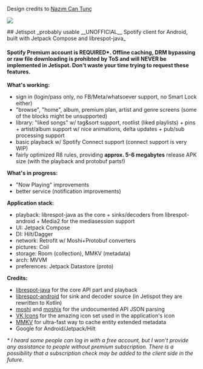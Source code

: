 Design credits to <a href="https://dribbble.com/shots/15706284-Spotify-You-Material-You-Redesign/attachments/7505834?mode=media" target="_blank">Nazım Can Tunç</a>
<p>
<img src="https://github.com/DotsTeaLab/jetispot/blob/master/image.png?raw=true">
</p>
## Jetispot
_probably usable __UNOFFICIAL__ Spotify client for Android, built with Jetpack Compose and librespot-java_

#### Spotify Premium account is REQUIRED*. Offline caching, DRM bypassing or raw file downloading is prohibted by ToS and will NEVER be implemented in Jetispot. Don't waste your time trying to request these features.

__What's working:__
- sign in (login/pass only, no FB/Meta/whatsoever support, no Smart Lock either) 
- "browse", "home", album, premium plan, artist and genre screens (some of the blocks might be unsupported)
- library: "liked songs" w/ tag&sort support, rootlist (liked playlists) + pins + artist/album support w/ nice animations, delta updates + pub/sub processing support
- basic playback w/ Spotify Connect support (connect support is very WIP)
- fairly optimized R8 rules, providing __approx. 5-6 megabytes__ release APK size (with the playback and protobuf parts!)

__What's in progress:__
- "Now Playing" improvements
- better service (notification improvements)

__Application stack:__
- playback: librespot-java as the core + sinks/decoders from librespot-android + Media2 for the mediasession support
- UI: Jetpack Compose
- DI: Hilt/Dagger
- network: Retrofit w/ Moshi+Protobuf converters
- pictures: Coil
- storage: Room (collection), MMKV (metadata)
- arch: MVVM
- preferences: Jetpack Datastore (proto)

__Credits:__
- [librespot-java](https://github.com/librespot-org/librespot-java) for the core API part and playback
- [librespot-android](https://github.com/devgianlu/librespot-android) for sink and decoder source (in Jetispot they are rewritten to Kotlin)  
- [moshi](https://github.com/square/moshi/) and [moshix](https://github.com/ZacSweers/MoshiX/) for the undocumented API JSON parsing
- [VK Icons](https://github.com/VKCOM/icons) for the amazing icon set used in the application's icon
- [MMKV](https://github.com/Tencent/MMKV) for ultra-fast way to cache entity extended metadata
- Google for Android/Jetpack/Hilt

_* I heard some people can log in with a free account, but I won't provide any assistance to people without premium subscription. There is a possibility that a subscription check may be added to the client side in the future._
